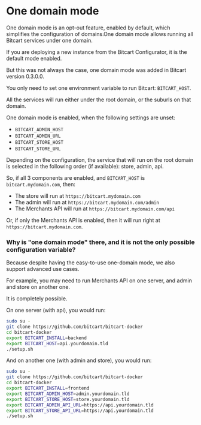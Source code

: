 # One domain mode

One domain mode is an opt-out feature, enabled by default, which simplifies the configuration of domains.One domain mode allows running all Bitcart services under one domain.

If you are deploying a new instance from the Bitcart Configurator, it is the default mode enabled. 

But this was not always the case, one domain mode was added in Bitcart version 0.3.0.0.

You only need to set one environment variable to run Bitcart: `BITCART_HOST`.

All the services will run either under the root domain, or the suburls on that domain.

One domain mode is enabled, when the following settings are unset:

* `BITCART_ADMIN_HOST`
* `BITCART_ADMIN_URL`
* `BITCART_STORE_HOST`
* `BITCART_STORE_URL`

Depending on the configuration, the service that will run on the root domain is selected in the following order \(if available\): store, admin, api.

So, if all 3 components are enabled, and `BITCART_HOST` is `bitcart.mydomain.com`, then:

* The store will run at `https://bitcart.mydomain.com`
* The admin will run at `https://bitcart.mydomain.com/admin`
* The Merchants API will run at `https://bitcart.mydomain.com/api`

Or, if only the Merchants API is enabled, then it will run right at `https://bitcart.mydomain.com`.

### Why  is "one domain mode" there, and it is not the only possible configuration variable?

Because despite having the easy-to-use one-domain mode, we also support advanced use cases.

For example, you may need to run Merchants API on one server, and admin and store on another one.

It is completely possible.

On one server \(with api\), you would run:

```bash
sudo su -
git clone https://github.com/bitcart/bitcart-docker
cd bitcart-docker
export BITCART_INSTALL=backend
export BITCART_HOST=api.yourdomain.tld
./setup.sh
```

And on another one \(with admin and store\), you would run:

```bash
sudo su -
git clone https://github.com/bitcart/bitcart-docker
cd bitcart-docker
export BITCART_INSTALL=frontend
export BITCART_ADMIN_HOST=admin.yourdomain.tld
export BITCART_STORE_HOST=store.yourdomain.tld
export BITCART_ADMIN_API_URL=https://api.yourdomain.tld
export BITCART_STORE_API_URL=https://api.yourdomain.tld
./setup.sh
```

